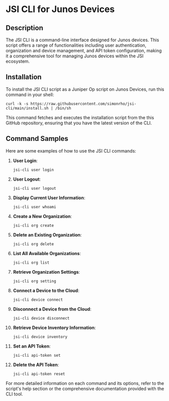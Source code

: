 # JSI CLI for Junos Devices

<!-- START doctoc generated TOC please keep comment here to allow auto update -->
<!-- END doctoc generated TOC please keep comment here to allow auto update -->

## Description
The JSI CLI is a command-line interface designed for Junos devices. This script offers a range of functionalities including user authentication, organization and device management, and API token configuration, making it a comprehensive tool for managing Junos devices within the JSI ecosystem.

## Installation
To install the JSI CLI script as a Juniper Op script on Junos Devices, run this command in your shell:

```shell
curl -k -s https://raw.githubusercontent.com/simonrho/jsi-cli/main/install.sh | /bin/sh
```

This command fetches and executes the installation script from the this GitHub repository, ensuring that you have the latest version of the CLI.

## Command Samples
Here are some examples of how to use the JSI CLI commands:

1. **User Login**:
   ```shell
   jsi-cli user login
   ```

2. **User Logout**:
   ```shell
   jsi-cli user logout
   ```

3. **Display Current User Information**:
   ```shell
   jsi-cli user whoami
   ```

4. **Create a New Organization**:
   ```shell
   jsi-cli org create
   ```

5. **Delete an Existing Organization**:
   ```shell
   jsi-cli org delete
   ```

6. **List All Available Organizations**:
   ```shell
   jsi-cli org list
   ```

7. **Retrieve Organization Settings**:
   ```shell
   jsi-cli org setting
   ```

8. **Connect a Device to the Cloud**:
   ```shell
   jsi-cli device connect
   ```

9. **Disconnect a Device from the Cloud**:
   ```shell
   jsi-cli device disconnect
   ```

10. **Retrieve Device Inventory Information**:
    ```shell
    jsi-cli device inventory
    ```

11. **Set an API Token**:
    ```shell
    jsi-cli api-token set
    ```

12. **Delete the API Token**:
    ```shell
    jsi-cli api-token reset
    ```

For more detailed information on each command and its options, refer to the script's help section or the comprehensive documentation provided with the CLI tool.
